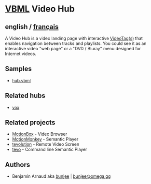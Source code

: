 # [VBML](README.md) Video Hub

## english / [français](fr/VideoHub.md)

A Video Hub is a video landing page with interactive [VideoTag(s)](VideoTag.md) that enables
navigation between tracks and playlists. You could see it as an interactive video "web page" or a
"DVD / Bluray" menu designed for Internet videos.

## Samples

- [hub.vbml](samples/track/hub.vbml)

## Related hubs

- [vox](https://omega.gg/vox/sources)

## Related projects

- [MotionBox](https://omega.gg/MotionBox/sources) - Video Browser
- [MotionMonkey](https://omega.gg/MotionMonkey) - Semantic Player
- [tevolution](https://omega.gg/tevolution) - Remote Video Screen
- [tevo](https://omega.gg/tevo) - Command line Semantic Player

## Authors

- Benjamin Arnaud aka [bunjee](https://bunjee.me) | <bunjee@omega.gg>
